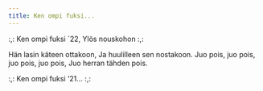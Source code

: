 ```yaml
---
title: Ken ompi fuksi...
---
```


:,: Ken ompi fuksi ´22,
Ylös nouskohon :,:

Hän lasin käteen ottakoon,
Ja huulilleen sen nostakoon.
Juo pois, juo pois, juo pois, juo pois,
Juo herran tähden pois.

:,: Ken ompi fuksi ’21… :,:
